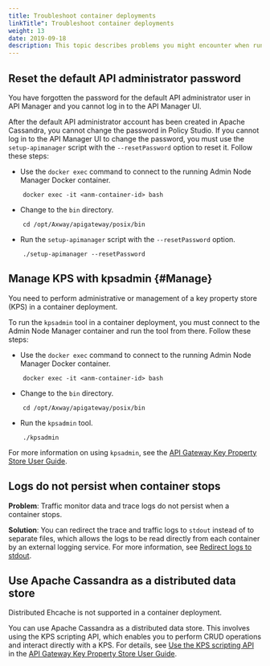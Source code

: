 ```yaml
---
title: Troubleshoot container deployments
linkTitle": Troubleshoot container deployments
weight: 13
date: 2019-09-18
description: This topic describes problems you might encounter when running API Gateway and API Manager in Docker containers, and provides possible solutions. 
---
```


## Reset the default API administrator password

You have forgotten the password for the default API administrator user in API Manager and you cannot log in to the API Manager UI.

After the default API administrator account has been created in Apache Cassandra, you cannot change the password in Policy Studio. If you cannot log in to the API Manager UI to change the password, you must use the `setup-apimanager` script with the `--resetPassword` option to reset it. Follow these steps:

* Use the `docker exec` command to connect to the running Admin Node Manager Docker container.

```
    docker exec -it <anm-container-id> bash
```

* Change to the `bin` directory.

```
    cd /opt/Axway/apigateway/posix/bin
```

* Run the `setup-apimanager` script with the `--resetPassword` option.

```
    ./setup-apimanager --resetPassword
```

## Manage KPS with kpsadmin {#Manage}

You need to perform administrative or management of a key property store (KPS) in a container deployment.

To run the `kpsadmin` tool in a container deployment, you must connect to the Admin Node Manager container and run the tool from there. Follow these steps:

* Use the `docker exec` command to connect to the running Admin Node Manager Docker container.

```
    docker exec -it <anm-container-id> bash
```

* Change to the `bin` directory.

```
    cd /opt/Axway/apigateway/posix/bin
```

* Run the `kpsadmin` tool.

```
    ./kpsadmin
```

For more information on using `kpsadmin`, see the [API Gateway Key Property Store User Guide](/bundle/APIGateway_77_KPSUserGuide_allOS_en_HTML5).

## Logs do not persist when container stops

**Problem**: Traffic monitor data and trace logs do not persist when a container stops.

**Solution**: You can redirect the trace and traffic logs to `stdout` instead of to separate files, which allows the logs to be read directly from each container by an external logging service. For more information, see [Redirect logs to stdout](/docs/container_topics/container_operations/configure_log_streaming).

## Use Apache Cassandra as a distributed data store

Distributed Ehcache is not supported in a container deployment.

You can use Apache Cassandra as a distributed data store. This involves using the KPS scripting API, which enables you to perform CRUD operations and interact directly with a KPS. For details, see [Use the KPS scripting API](/csh?context=291&product=prod-api-gateway-77) in the [API Gateway Key Property Store User Guide](/bundle/PIGateway_77_KPSUserGuide_allOS_en_HTML5).
